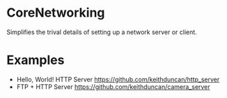 # CoreNetworking

Simplifies the trival details of setting up a network server or client.

# Examples

- Hello, World! HTTP Server <https://github.com/keithduncan/http_server>
- FTP + HTTP Server <https://github.com/keithduncan/camera_server>
